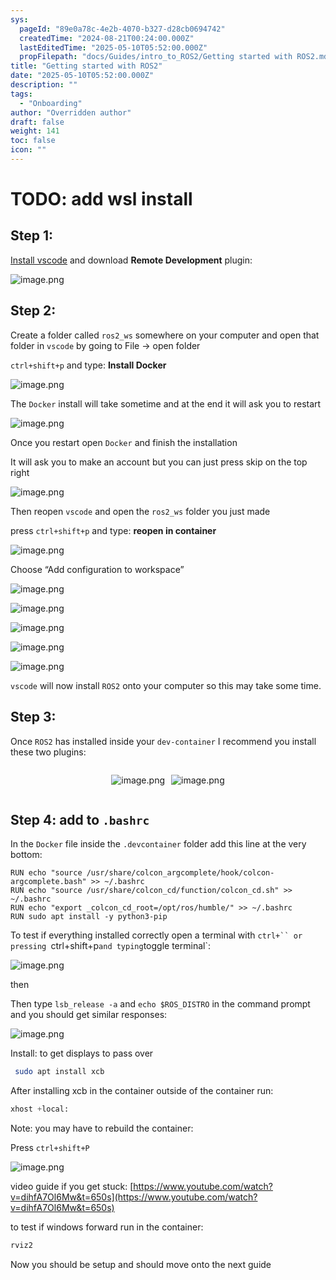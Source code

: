 ```yaml
---
sys:
  pageId: "89e0a78c-4e2b-4070-b327-d28cb0694742"
  createdTime: "2024-08-21T00:24:00.000Z"
  lastEditedTime: "2025-05-10T05:52:00.000Z"
  propFilepath: "docs/Guides/intro_to_ROS2/Getting started with ROS2.md"
title: "Getting started with ROS2"
date: "2025-05-10T05:52:00.000Z"
description: ""
tags:
  - "Onboarding"
author: "Overridden author"
draft: false
weight: 141
toc: false
icon: ""
---
```


# TODO: add wsl install

## Step 1:

[Install vscode](https://code.visualstudio.com/download) and download **Remote Development** plugin:

![image.png](https://prod-files-secure.s3.us-west-2.amazonaws.com/d518164a-d88e-44d1-a4ee-3adb3bd8bce0/efb52993-1881-4a40-b95e-6f020334f022/image.png?X-Amz-Algorithm=AWS4-HMAC-SHA256&X-Amz-Content-Sha256=UNSIGNED-PAYLOAD&X-Amz-Credential=ASIAZI2LB466QAUJDQAK%2F20250521%2Fus-west-2%2Fs3%2Faws4_request&X-Amz-Date=20250521T121549Z&X-Amz-Expires=3600&X-Amz-Security-Token=IQoJb3JpZ2luX2VjEAQaCXVzLXdlc3QtMiJHMEUCIQDNqnM%2BTLugUsZBZhad1oQdAxVAvaWGcvTFIel8HDrkaAIgaZv0qqNPfO3%2BjXgXoU%2FIzS%2BB0pCdZB9nMLbodQs%2F988qiAQIvf%2F%2F%2F%2F%2F%2F%2F%2F%2F%2FARAAGgw2Mzc0MjMxODM4MDUiDMAmcd%2FUc4ugkHLypCrcA3CZRll3I0pHLWePCkQ8qFPRgcnA%2BzYs96QqXAsAUspadSufA84qj3J3bTu4xUClim6dXRVMXuJZDflPTHpv5Z%2F%2FcV5MzPqfkbaljlLB0iRNZTdZIvy%2FrJ2griNy%2F%2FMRClzoCMcAmRhaxFp2IB8ZjAD%2FfYceqHW7xgGKvGN8c6ZOoCV1SS5GdJNFXhdssP6WnjvdwwKebGQK0Wh4NvyRUIdDdTeLBffjOU0leao%2FlR6McmzhazD%2FGI7%2FGkW8tN3TVIFG5VYiSD6kuA3dMFsyBiXs6eUlefqOECuxVlauHjA6KagjSZ3iMr1wfVkumcgsiqoFBkd8aNgWnMtREVsk334tQPlMaxN%2FypuK0Ax28cOv9RiD8CTWPiltuAoLBl2yk%2BPLXTvKLwSG4rhGGnbg65zEO73BSxIQJz9ZRqBtuguNftQxEmgUSUxdkWUoPnQlDRn82QyZptJ0B9Mqs6J7MJK3Wj5Sr3EC4%2BHW9MJY6rSW%2BICotLJr5JrsVxFHnSlS%2F64zuCDc%2BlIlcLv7uCsaqsYh6LFrB6glW7lzSonx64FGMsZxuta2CVH3YGBX3fDypAdZKAQ75QJBJjonukEQWyPl9tYsFiDw6Ldb8%2Feq4Psh%2BrrIaxfuw75%2BKWnxMKzvtsEGOqUB7pL5jIkZ%2FkmM%2B5ncIjFTvMwGZNGuXiFk2tQyzo0gsBH9YC4k95Br%2Bl0g4dwTsEVuzBF1MxPfvThThu0HqYFpGeYtvalRMSVkHQPmCakXUedlNjekmv0L%2F3w6DVjoNyvjx1wZdaI2vG4V4LGpC6nWhiSeRUz9PoAUujGexfc%2BLtYjZQy2Zl45j%2F4Orz5QQEMYqTtOg4KKSeL3Hv%2BqE7VMpTED2xrz&X-Amz-Signature=df7a1405fa1a1a2306032d47e26a60919327361f6c780f774ffebc31b5b707ec&X-Amz-SignedHeaders=host&x-id=GetObject)

## Step 2:

Create a folder called `ros2_ws` somewhere on your computer and open that folder in `vscode` by going to File → open folder 

`ctrl+shift+p` and type: **Install Docker**

![image.png](https://prod-files-secure.s3.us-west-2.amazonaws.com/d518164a-d88e-44d1-a4ee-3adb3bd8bce0/2269dc0e-1cd5-47ff-bceb-c04ad9b2eab0/image.png?X-Amz-Algorithm=AWS4-HMAC-SHA256&X-Amz-Content-Sha256=UNSIGNED-PAYLOAD&X-Amz-Credential=ASIAZI2LB466QAUJDQAK%2F20250521%2Fus-west-2%2Fs3%2Faws4_request&X-Amz-Date=20250521T121549Z&X-Amz-Expires=3600&X-Amz-Security-Token=IQoJb3JpZ2luX2VjEAQaCXVzLXdlc3QtMiJHMEUCIQDNqnM%2BTLugUsZBZhad1oQdAxVAvaWGcvTFIel8HDrkaAIgaZv0qqNPfO3%2BjXgXoU%2FIzS%2BB0pCdZB9nMLbodQs%2F988qiAQIvf%2F%2F%2F%2F%2F%2F%2F%2F%2F%2FARAAGgw2Mzc0MjMxODM4MDUiDMAmcd%2FUc4ugkHLypCrcA3CZRll3I0pHLWePCkQ8qFPRgcnA%2BzYs96QqXAsAUspadSufA84qj3J3bTu4xUClim6dXRVMXuJZDflPTHpv5Z%2F%2FcV5MzPqfkbaljlLB0iRNZTdZIvy%2FrJ2griNy%2F%2FMRClzoCMcAmRhaxFp2IB8ZjAD%2FfYceqHW7xgGKvGN8c6ZOoCV1SS5GdJNFXhdssP6WnjvdwwKebGQK0Wh4NvyRUIdDdTeLBffjOU0leao%2FlR6McmzhazD%2FGI7%2FGkW8tN3TVIFG5VYiSD6kuA3dMFsyBiXs6eUlefqOECuxVlauHjA6KagjSZ3iMr1wfVkumcgsiqoFBkd8aNgWnMtREVsk334tQPlMaxN%2FypuK0Ax28cOv9RiD8CTWPiltuAoLBl2yk%2BPLXTvKLwSG4rhGGnbg65zEO73BSxIQJz9ZRqBtuguNftQxEmgUSUxdkWUoPnQlDRn82QyZptJ0B9Mqs6J7MJK3Wj5Sr3EC4%2BHW9MJY6rSW%2BICotLJr5JrsVxFHnSlS%2F64zuCDc%2BlIlcLv7uCsaqsYh6LFrB6glW7lzSonx64FGMsZxuta2CVH3YGBX3fDypAdZKAQ75QJBJjonukEQWyPl9tYsFiDw6Ldb8%2Feq4Psh%2BrrIaxfuw75%2BKWnxMKzvtsEGOqUB7pL5jIkZ%2FkmM%2B5ncIjFTvMwGZNGuXiFk2tQyzo0gsBH9YC4k95Br%2Bl0g4dwTsEVuzBF1MxPfvThThu0HqYFpGeYtvalRMSVkHQPmCakXUedlNjekmv0L%2F3w6DVjoNyvjx1wZdaI2vG4V4LGpC6nWhiSeRUz9PoAUujGexfc%2BLtYjZQy2Zl45j%2F4Orz5QQEMYqTtOg4KKSeL3Hv%2BqE7VMpTED2xrz&X-Amz-Signature=d0284efdee6da754aeb12d2725f098c5f15d5353b2d65392b94b45d615f731e4&X-Amz-SignedHeaders=host&x-id=GetObject)

The `Docker` install will take sometime and at the end it will ask you to restart

![image.png](https://prod-files-secure.s3.us-west-2.amazonaws.com/d518164a-d88e-44d1-a4ee-3adb3bd8bce0/ed233f78-be33-4b1f-b89c-9c346c0e961e/image.png?X-Amz-Algorithm=AWS4-HMAC-SHA256&X-Amz-Content-Sha256=UNSIGNED-PAYLOAD&X-Amz-Credential=ASIAZI2LB466QAUJDQAK%2F20250521%2Fus-west-2%2Fs3%2Faws4_request&X-Amz-Date=20250521T121549Z&X-Amz-Expires=3600&X-Amz-Security-Token=IQoJb3JpZ2luX2VjEAQaCXVzLXdlc3QtMiJHMEUCIQDNqnM%2BTLugUsZBZhad1oQdAxVAvaWGcvTFIel8HDrkaAIgaZv0qqNPfO3%2BjXgXoU%2FIzS%2BB0pCdZB9nMLbodQs%2F988qiAQIvf%2F%2F%2F%2F%2F%2F%2F%2F%2F%2FARAAGgw2Mzc0MjMxODM4MDUiDMAmcd%2FUc4ugkHLypCrcA3CZRll3I0pHLWePCkQ8qFPRgcnA%2BzYs96QqXAsAUspadSufA84qj3J3bTu4xUClim6dXRVMXuJZDflPTHpv5Z%2F%2FcV5MzPqfkbaljlLB0iRNZTdZIvy%2FrJ2griNy%2F%2FMRClzoCMcAmRhaxFp2IB8ZjAD%2FfYceqHW7xgGKvGN8c6ZOoCV1SS5GdJNFXhdssP6WnjvdwwKebGQK0Wh4NvyRUIdDdTeLBffjOU0leao%2FlR6McmzhazD%2FGI7%2FGkW8tN3TVIFG5VYiSD6kuA3dMFsyBiXs6eUlefqOECuxVlauHjA6KagjSZ3iMr1wfVkumcgsiqoFBkd8aNgWnMtREVsk334tQPlMaxN%2FypuK0Ax28cOv9RiD8CTWPiltuAoLBl2yk%2BPLXTvKLwSG4rhGGnbg65zEO73BSxIQJz9ZRqBtuguNftQxEmgUSUxdkWUoPnQlDRn82QyZptJ0B9Mqs6J7MJK3Wj5Sr3EC4%2BHW9MJY6rSW%2BICotLJr5JrsVxFHnSlS%2F64zuCDc%2BlIlcLv7uCsaqsYh6LFrB6glW7lzSonx64FGMsZxuta2CVH3YGBX3fDypAdZKAQ75QJBJjonukEQWyPl9tYsFiDw6Ldb8%2Feq4Psh%2BrrIaxfuw75%2BKWnxMKzvtsEGOqUB7pL5jIkZ%2FkmM%2B5ncIjFTvMwGZNGuXiFk2tQyzo0gsBH9YC4k95Br%2Bl0g4dwTsEVuzBF1MxPfvThThu0HqYFpGeYtvalRMSVkHQPmCakXUedlNjekmv0L%2F3w6DVjoNyvjx1wZdaI2vG4V4LGpC6nWhiSeRUz9PoAUujGexfc%2BLtYjZQy2Zl45j%2F4Orz5QQEMYqTtOg4KKSeL3Hv%2BqE7VMpTED2xrz&X-Amz-Signature=f3c6f4c0857a3922f15c914feb20665be1f4712fd415856c6da71ab7dbba96a8&X-Amz-SignedHeaders=host&x-id=GetObject)

Once you restart open `Docker` and finish the installation

It will ask you to make an account but you can just press skip on the top right

![image.png](https://prod-files-secure.s3.us-west-2.amazonaws.com/d518164a-d88e-44d1-a4ee-3adb3bd8bce0/21010ad9-1659-4fd9-9f59-9932a09b2a3d/image.png?X-Amz-Algorithm=AWS4-HMAC-SHA256&X-Amz-Content-Sha256=UNSIGNED-PAYLOAD&X-Amz-Credential=ASIAZI2LB466QAUJDQAK%2F20250521%2Fus-west-2%2Fs3%2Faws4_request&X-Amz-Date=20250521T121549Z&X-Amz-Expires=3600&X-Amz-Security-Token=IQoJb3JpZ2luX2VjEAQaCXVzLXdlc3QtMiJHMEUCIQDNqnM%2BTLugUsZBZhad1oQdAxVAvaWGcvTFIel8HDrkaAIgaZv0qqNPfO3%2BjXgXoU%2FIzS%2BB0pCdZB9nMLbodQs%2F988qiAQIvf%2F%2F%2F%2F%2F%2F%2F%2F%2F%2FARAAGgw2Mzc0MjMxODM4MDUiDMAmcd%2FUc4ugkHLypCrcA3CZRll3I0pHLWePCkQ8qFPRgcnA%2BzYs96QqXAsAUspadSufA84qj3J3bTu4xUClim6dXRVMXuJZDflPTHpv5Z%2F%2FcV5MzPqfkbaljlLB0iRNZTdZIvy%2FrJ2griNy%2F%2FMRClzoCMcAmRhaxFp2IB8ZjAD%2FfYceqHW7xgGKvGN8c6ZOoCV1SS5GdJNFXhdssP6WnjvdwwKebGQK0Wh4NvyRUIdDdTeLBffjOU0leao%2FlR6McmzhazD%2FGI7%2FGkW8tN3TVIFG5VYiSD6kuA3dMFsyBiXs6eUlefqOECuxVlauHjA6KagjSZ3iMr1wfVkumcgsiqoFBkd8aNgWnMtREVsk334tQPlMaxN%2FypuK0Ax28cOv9RiD8CTWPiltuAoLBl2yk%2BPLXTvKLwSG4rhGGnbg65zEO73BSxIQJz9ZRqBtuguNftQxEmgUSUxdkWUoPnQlDRn82QyZptJ0B9Mqs6J7MJK3Wj5Sr3EC4%2BHW9MJY6rSW%2BICotLJr5JrsVxFHnSlS%2F64zuCDc%2BlIlcLv7uCsaqsYh6LFrB6glW7lzSonx64FGMsZxuta2CVH3YGBX3fDypAdZKAQ75QJBJjonukEQWyPl9tYsFiDw6Ldb8%2Feq4Psh%2BrrIaxfuw75%2BKWnxMKzvtsEGOqUB7pL5jIkZ%2FkmM%2B5ncIjFTvMwGZNGuXiFk2tQyzo0gsBH9YC4k95Br%2Bl0g4dwTsEVuzBF1MxPfvThThu0HqYFpGeYtvalRMSVkHQPmCakXUedlNjekmv0L%2F3w6DVjoNyvjx1wZdaI2vG4V4LGpC6nWhiSeRUz9PoAUujGexfc%2BLtYjZQy2Zl45j%2F4Orz5QQEMYqTtOg4KKSeL3Hv%2BqE7VMpTED2xrz&X-Amz-Signature=df2a59b8b0e46b4d071746b134d9bfe86d5a50666df44839e698cdeaa97c7dba&X-Amz-SignedHeaders=host&x-id=GetObject)

Then reopen `vscode` and open the `ros2_ws` folder you just made

press `ctrl+shift+p` and type: **reopen in container**

![image.png](https://prod-files-secure.s3.us-west-2.amazonaws.com/d518164a-d88e-44d1-a4ee-3adb3bd8bce0/4e93b8c2-41ad-488c-8095-c74205196118/image.png?X-Amz-Algorithm=AWS4-HMAC-SHA256&X-Amz-Content-Sha256=UNSIGNED-PAYLOAD&X-Amz-Credential=ASIAZI2LB466QAUJDQAK%2F20250521%2Fus-west-2%2Fs3%2Faws4_request&X-Amz-Date=20250521T121549Z&X-Amz-Expires=3600&X-Amz-Security-Token=IQoJb3JpZ2luX2VjEAQaCXVzLXdlc3QtMiJHMEUCIQDNqnM%2BTLugUsZBZhad1oQdAxVAvaWGcvTFIel8HDrkaAIgaZv0qqNPfO3%2BjXgXoU%2FIzS%2BB0pCdZB9nMLbodQs%2F988qiAQIvf%2F%2F%2F%2F%2F%2F%2F%2F%2F%2FARAAGgw2Mzc0MjMxODM4MDUiDMAmcd%2FUc4ugkHLypCrcA3CZRll3I0pHLWePCkQ8qFPRgcnA%2BzYs96QqXAsAUspadSufA84qj3J3bTu4xUClim6dXRVMXuJZDflPTHpv5Z%2F%2FcV5MzPqfkbaljlLB0iRNZTdZIvy%2FrJ2griNy%2F%2FMRClzoCMcAmRhaxFp2IB8ZjAD%2FfYceqHW7xgGKvGN8c6ZOoCV1SS5GdJNFXhdssP6WnjvdwwKebGQK0Wh4NvyRUIdDdTeLBffjOU0leao%2FlR6McmzhazD%2FGI7%2FGkW8tN3TVIFG5VYiSD6kuA3dMFsyBiXs6eUlefqOECuxVlauHjA6KagjSZ3iMr1wfVkumcgsiqoFBkd8aNgWnMtREVsk334tQPlMaxN%2FypuK0Ax28cOv9RiD8CTWPiltuAoLBl2yk%2BPLXTvKLwSG4rhGGnbg65zEO73BSxIQJz9ZRqBtuguNftQxEmgUSUxdkWUoPnQlDRn82QyZptJ0B9Mqs6J7MJK3Wj5Sr3EC4%2BHW9MJY6rSW%2BICotLJr5JrsVxFHnSlS%2F64zuCDc%2BlIlcLv7uCsaqsYh6LFrB6glW7lzSonx64FGMsZxuta2CVH3YGBX3fDypAdZKAQ75QJBJjonukEQWyPl9tYsFiDw6Ldb8%2Feq4Psh%2BrrIaxfuw75%2BKWnxMKzvtsEGOqUB7pL5jIkZ%2FkmM%2B5ncIjFTvMwGZNGuXiFk2tQyzo0gsBH9YC4k95Br%2Bl0g4dwTsEVuzBF1MxPfvThThu0HqYFpGeYtvalRMSVkHQPmCakXUedlNjekmv0L%2F3w6DVjoNyvjx1wZdaI2vG4V4LGpC6nWhiSeRUz9PoAUujGexfc%2BLtYjZQy2Zl45j%2F4Orz5QQEMYqTtOg4KKSeL3Hv%2BqE7VMpTED2xrz&X-Amz-Signature=6dbfb357fd9cfaf5d4daac2a6473311df868842bd10f62eb4e99d240a91520ee&X-Amz-SignedHeaders=host&x-id=GetObject)

Choose “Add configuration to workspace”

![image.png](https://prod-files-secure.s3.us-west-2.amazonaws.com/d518164a-d88e-44d1-a4ee-3adb3bd8bce0/9560b282-5060-4989-ba37-97e7b2c22476/image.png?X-Amz-Algorithm=AWS4-HMAC-SHA256&X-Amz-Content-Sha256=UNSIGNED-PAYLOAD&X-Amz-Credential=ASIAZI2LB466QAUJDQAK%2F20250521%2Fus-west-2%2Fs3%2Faws4_request&X-Amz-Date=20250521T121549Z&X-Amz-Expires=3600&X-Amz-Security-Token=IQoJb3JpZ2luX2VjEAQaCXVzLXdlc3QtMiJHMEUCIQDNqnM%2BTLugUsZBZhad1oQdAxVAvaWGcvTFIel8HDrkaAIgaZv0qqNPfO3%2BjXgXoU%2FIzS%2BB0pCdZB9nMLbodQs%2F988qiAQIvf%2F%2F%2F%2F%2F%2F%2F%2F%2F%2FARAAGgw2Mzc0MjMxODM4MDUiDMAmcd%2FUc4ugkHLypCrcA3CZRll3I0pHLWePCkQ8qFPRgcnA%2BzYs96QqXAsAUspadSufA84qj3J3bTu4xUClim6dXRVMXuJZDflPTHpv5Z%2F%2FcV5MzPqfkbaljlLB0iRNZTdZIvy%2FrJ2griNy%2F%2FMRClzoCMcAmRhaxFp2IB8ZjAD%2FfYceqHW7xgGKvGN8c6ZOoCV1SS5GdJNFXhdssP6WnjvdwwKebGQK0Wh4NvyRUIdDdTeLBffjOU0leao%2FlR6McmzhazD%2FGI7%2FGkW8tN3TVIFG5VYiSD6kuA3dMFsyBiXs6eUlefqOECuxVlauHjA6KagjSZ3iMr1wfVkumcgsiqoFBkd8aNgWnMtREVsk334tQPlMaxN%2FypuK0Ax28cOv9RiD8CTWPiltuAoLBl2yk%2BPLXTvKLwSG4rhGGnbg65zEO73BSxIQJz9ZRqBtuguNftQxEmgUSUxdkWUoPnQlDRn82QyZptJ0B9Mqs6J7MJK3Wj5Sr3EC4%2BHW9MJY6rSW%2BICotLJr5JrsVxFHnSlS%2F64zuCDc%2BlIlcLv7uCsaqsYh6LFrB6glW7lzSonx64FGMsZxuta2CVH3YGBX3fDypAdZKAQ75QJBJjonukEQWyPl9tYsFiDw6Ldb8%2Feq4Psh%2BrrIaxfuw75%2BKWnxMKzvtsEGOqUB7pL5jIkZ%2FkmM%2B5ncIjFTvMwGZNGuXiFk2tQyzo0gsBH9YC4k95Br%2Bl0g4dwTsEVuzBF1MxPfvThThu0HqYFpGeYtvalRMSVkHQPmCakXUedlNjekmv0L%2F3w6DVjoNyvjx1wZdaI2vG4V4LGpC6nWhiSeRUz9PoAUujGexfc%2BLtYjZQy2Zl45j%2F4Orz5QQEMYqTtOg4KKSeL3Hv%2BqE7VMpTED2xrz&X-Amz-Signature=1b2dc995881ec528206193e8718f25e1d759d5b24e2d86e19f7228b3c62a3674&X-Amz-SignedHeaders=host&x-id=GetObject)

![image.png](https://prod-files-secure.s3.us-west-2.amazonaws.com/d518164a-d88e-44d1-a4ee-3adb3bd8bce0/2ee63f81-886b-48e8-a553-dc6e5eac99e4/image.png?X-Amz-Algorithm=AWS4-HMAC-SHA256&X-Amz-Content-Sha256=UNSIGNED-PAYLOAD&X-Amz-Credential=ASIAZI2LB466QAUJDQAK%2F20250521%2Fus-west-2%2Fs3%2Faws4_request&X-Amz-Date=20250521T121549Z&X-Amz-Expires=3600&X-Amz-Security-Token=IQoJb3JpZ2luX2VjEAQaCXVzLXdlc3QtMiJHMEUCIQDNqnM%2BTLugUsZBZhad1oQdAxVAvaWGcvTFIel8HDrkaAIgaZv0qqNPfO3%2BjXgXoU%2FIzS%2BB0pCdZB9nMLbodQs%2F988qiAQIvf%2F%2F%2F%2F%2F%2F%2F%2F%2F%2FARAAGgw2Mzc0MjMxODM4MDUiDMAmcd%2FUc4ugkHLypCrcA3CZRll3I0pHLWePCkQ8qFPRgcnA%2BzYs96QqXAsAUspadSufA84qj3J3bTu4xUClim6dXRVMXuJZDflPTHpv5Z%2F%2FcV5MzPqfkbaljlLB0iRNZTdZIvy%2FrJ2griNy%2F%2FMRClzoCMcAmRhaxFp2IB8ZjAD%2FfYceqHW7xgGKvGN8c6ZOoCV1SS5GdJNFXhdssP6WnjvdwwKebGQK0Wh4NvyRUIdDdTeLBffjOU0leao%2FlR6McmzhazD%2FGI7%2FGkW8tN3TVIFG5VYiSD6kuA3dMFsyBiXs6eUlefqOECuxVlauHjA6KagjSZ3iMr1wfVkumcgsiqoFBkd8aNgWnMtREVsk334tQPlMaxN%2FypuK0Ax28cOv9RiD8CTWPiltuAoLBl2yk%2BPLXTvKLwSG4rhGGnbg65zEO73BSxIQJz9ZRqBtuguNftQxEmgUSUxdkWUoPnQlDRn82QyZptJ0B9Mqs6J7MJK3Wj5Sr3EC4%2BHW9MJY6rSW%2BICotLJr5JrsVxFHnSlS%2F64zuCDc%2BlIlcLv7uCsaqsYh6LFrB6glW7lzSonx64FGMsZxuta2CVH3YGBX3fDypAdZKAQ75QJBJjonukEQWyPl9tYsFiDw6Ldb8%2Feq4Psh%2BrrIaxfuw75%2BKWnxMKzvtsEGOqUB7pL5jIkZ%2FkmM%2B5ncIjFTvMwGZNGuXiFk2tQyzo0gsBH9YC4k95Br%2Bl0g4dwTsEVuzBF1MxPfvThThu0HqYFpGeYtvalRMSVkHQPmCakXUedlNjekmv0L%2F3w6DVjoNyvjx1wZdaI2vG4V4LGpC6nWhiSeRUz9PoAUujGexfc%2BLtYjZQy2Zl45j%2F4Orz5QQEMYqTtOg4KKSeL3Hv%2BqE7VMpTED2xrz&X-Amz-Signature=029d085965a0dc285420748b270c158b86b62974bf515800dfcc3578a5a6940f&X-Amz-SignedHeaders=host&x-id=GetObject)

![image.png](https://prod-files-secure.s3.us-west-2.amazonaws.com/d518164a-d88e-44d1-a4ee-3adb3bd8bce0/ae1580b2-b048-407e-aed9-b584224a7a04/image.png?X-Amz-Algorithm=AWS4-HMAC-SHA256&X-Amz-Content-Sha256=UNSIGNED-PAYLOAD&X-Amz-Credential=ASIAZI2LB466QAUJDQAK%2F20250521%2Fus-west-2%2Fs3%2Faws4_request&X-Amz-Date=20250521T121549Z&X-Amz-Expires=3600&X-Amz-Security-Token=IQoJb3JpZ2luX2VjEAQaCXVzLXdlc3QtMiJHMEUCIQDNqnM%2BTLugUsZBZhad1oQdAxVAvaWGcvTFIel8HDrkaAIgaZv0qqNPfO3%2BjXgXoU%2FIzS%2BB0pCdZB9nMLbodQs%2F988qiAQIvf%2F%2F%2F%2F%2F%2F%2F%2F%2F%2FARAAGgw2Mzc0MjMxODM4MDUiDMAmcd%2FUc4ugkHLypCrcA3CZRll3I0pHLWePCkQ8qFPRgcnA%2BzYs96QqXAsAUspadSufA84qj3J3bTu4xUClim6dXRVMXuJZDflPTHpv5Z%2F%2FcV5MzPqfkbaljlLB0iRNZTdZIvy%2FrJ2griNy%2F%2FMRClzoCMcAmRhaxFp2IB8ZjAD%2FfYceqHW7xgGKvGN8c6ZOoCV1SS5GdJNFXhdssP6WnjvdwwKebGQK0Wh4NvyRUIdDdTeLBffjOU0leao%2FlR6McmzhazD%2FGI7%2FGkW8tN3TVIFG5VYiSD6kuA3dMFsyBiXs6eUlefqOECuxVlauHjA6KagjSZ3iMr1wfVkumcgsiqoFBkd8aNgWnMtREVsk334tQPlMaxN%2FypuK0Ax28cOv9RiD8CTWPiltuAoLBl2yk%2BPLXTvKLwSG4rhGGnbg65zEO73BSxIQJz9ZRqBtuguNftQxEmgUSUxdkWUoPnQlDRn82QyZptJ0B9Mqs6J7MJK3Wj5Sr3EC4%2BHW9MJY6rSW%2BICotLJr5JrsVxFHnSlS%2F64zuCDc%2BlIlcLv7uCsaqsYh6LFrB6glW7lzSonx64FGMsZxuta2CVH3YGBX3fDypAdZKAQ75QJBJjonukEQWyPl9tYsFiDw6Ldb8%2Feq4Psh%2BrrIaxfuw75%2BKWnxMKzvtsEGOqUB7pL5jIkZ%2FkmM%2B5ncIjFTvMwGZNGuXiFk2tQyzo0gsBH9YC4k95Br%2Bl0g4dwTsEVuzBF1MxPfvThThu0HqYFpGeYtvalRMSVkHQPmCakXUedlNjekmv0L%2F3w6DVjoNyvjx1wZdaI2vG4V4LGpC6nWhiSeRUz9PoAUujGexfc%2BLtYjZQy2Zl45j%2F4Orz5QQEMYqTtOg4KKSeL3Hv%2BqE7VMpTED2xrz&X-Amz-Signature=3dd1972d338434804013c126db59c167fae072e39f2481b2cd12b1cf0419b24c&X-Amz-SignedHeaders=host&x-id=GetObject)

![image.png](https://prod-files-secure.s3.us-west-2.amazonaws.com/d518164a-d88e-44d1-a4ee-3adb3bd8bce0/53255b28-f75e-430f-b9e3-c0ac8577e42b/image.png?X-Amz-Algorithm=AWS4-HMAC-SHA256&X-Amz-Content-Sha256=UNSIGNED-PAYLOAD&X-Amz-Credential=ASIAZI2LB466QAUJDQAK%2F20250521%2Fus-west-2%2Fs3%2Faws4_request&X-Amz-Date=20250521T121549Z&X-Amz-Expires=3600&X-Amz-Security-Token=IQoJb3JpZ2luX2VjEAQaCXVzLXdlc3QtMiJHMEUCIQDNqnM%2BTLugUsZBZhad1oQdAxVAvaWGcvTFIel8HDrkaAIgaZv0qqNPfO3%2BjXgXoU%2FIzS%2BB0pCdZB9nMLbodQs%2F988qiAQIvf%2F%2F%2F%2F%2F%2F%2F%2F%2F%2FARAAGgw2Mzc0MjMxODM4MDUiDMAmcd%2FUc4ugkHLypCrcA3CZRll3I0pHLWePCkQ8qFPRgcnA%2BzYs96QqXAsAUspadSufA84qj3J3bTu4xUClim6dXRVMXuJZDflPTHpv5Z%2F%2FcV5MzPqfkbaljlLB0iRNZTdZIvy%2FrJ2griNy%2F%2FMRClzoCMcAmRhaxFp2IB8ZjAD%2FfYceqHW7xgGKvGN8c6ZOoCV1SS5GdJNFXhdssP6WnjvdwwKebGQK0Wh4NvyRUIdDdTeLBffjOU0leao%2FlR6McmzhazD%2FGI7%2FGkW8tN3TVIFG5VYiSD6kuA3dMFsyBiXs6eUlefqOECuxVlauHjA6KagjSZ3iMr1wfVkumcgsiqoFBkd8aNgWnMtREVsk334tQPlMaxN%2FypuK0Ax28cOv9RiD8CTWPiltuAoLBl2yk%2BPLXTvKLwSG4rhGGnbg65zEO73BSxIQJz9ZRqBtuguNftQxEmgUSUxdkWUoPnQlDRn82QyZptJ0B9Mqs6J7MJK3Wj5Sr3EC4%2BHW9MJY6rSW%2BICotLJr5JrsVxFHnSlS%2F64zuCDc%2BlIlcLv7uCsaqsYh6LFrB6glW7lzSonx64FGMsZxuta2CVH3YGBX3fDypAdZKAQ75QJBJjonukEQWyPl9tYsFiDw6Ldb8%2Feq4Psh%2BrrIaxfuw75%2BKWnxMKzvtsEGOqUB7pL5jIkZ%2FkmM%2B5ncIjFTvMwGZNGuXiFk2tQyzo0gsBH9YC4k95Br%2Bl0g4dwTsEVuzBF1MxPfvThThu0HqYFpGeYtvalRMSVkHQPmCakXUedlNjekmv0L%2F3w6DVjoNyvjx1wZdaI2vG4V4LGpC6nWhiSeRUz9PoAUujGexfc%2BLtYjZQy2Zl45j%2F4Orz5QQEMYqTtOg4KKSeL3Hv%2BqE7VMpTED2xrz&X-Amz-Signature=08ef38e4495d8cbe5f59b7f31477a51d408753140b8f41d340233255e43dcf5d&X-Amz-SignedHeaders=host&x-id=GetObject)

![image.png](https://prod-files-secure.s3.us-west-2.amazonaws.com/d518164a-d88e-44d1-a4ee-3adb3bd8bce0/7c562767-5af9-4ffb-97d1-327bcdf4ee00/image.png?X-Amz-Algorithm=AWS4-HMAC-SHA256&X-Amz-Content-Sha256=UNSIGNED-PAYLOAD&X-Amz-Credential=ASIAZI2LB466QAUJDQAK%2F20250521%2Fus-west-2%2Fs3%2Faws4_request&X-Amz-Date=20250521T121549Z&X-Amz-Expires=3600&X-Amz-Security-Token=IQoJb3JpZ2luX2VjEAQaCXVzLXdlc3QtMiJHMEUCIQDNqnM%2BTLugUsZBZhad1oQdAxVAvaWGcvTFIel8HDrkaAIgaZv0qqNPfO3%2BjXgXoU%2FIzS%2BB0pCdZB9nMLbodQs%2F988qiAQIvf%2F%2F%2F%2F%2F%2F%2F%2F%2F%2FARAAGgw2Mzc0MjMxODM4MDUiDMAmcd%2FUc4ugkHLypCrcA3CZRll3I0pHLWePCkQ8qFPRgcnA%2BzYs96QqXAsAUspadSufA84qj3J3bTu4xUClim6dXRVMXuJZDflPTHpv5Z%2F%2FcV5MzPqfkbaljlLB0iRNZTdZIvy%2FrJ2griNy%2F%2FMRClzoCMcAmRhaxFp2IB8ZjAD%2FfYceqHW7xgGKvGN8c6ZOoCV1SS5GdJNFXhdssP6WnjvdwwKebGQK0Wh4NvyRUIdDdTeLBffjOU0leao%2FlR6McmzhazD%2FGI7%2FGkW8tN3TVIFG5VYiSD6kuA3dMFsyBiXs6eUlefqOECuxVlauHjA6KagjSZ3iMr1wfVkumcgsiqoFBkd8aNgWnMtREVsk334tQPlMaxN%2FypuK0Ax28cOv9RiD8CTWPiltuAoLBl2yk%2BPLXTvKLwSG4rhGGnbg65zEO73BSxIQJz9ZRqBtuguNftQxEmgUSUxdkWUoPnQlDRn82QyZptJ0B9Mqs6J7MJK3Wj5Sr3EC4%2BHW9MJY6rSW%2BICotLJr5JrsVxFHnSlS%2F64zuCDc%2BlIlcLv7uCsaqsYh6LFrB6glW7lzSonx64FGMsZxuta2CVH3YGBX3fDypAdZKAQ75QJBJjonukEQWyPl9tYsFiDw6Ldb8%2Feq4Psh%2BrrIaxfuw75%2BKWnxMKzvtsEGOqUB7pL5jIkZ%2FkmM%2B5ncIjFTvMwGZNGuXiFk2tQyzo0gsBH9YC4k95Br%2Bl0g4dwTsEVuzBF1MxPfvThThu0HqYFpGeYtvalRMSVkHQPmCakXUedlNjekmv0L%2F3w6DVjoNyvjx1wZdaI2vG4V4LGpC6nWhiSeRUz9PoAUujGexfc%2BLtYjZQy2Zl45j%2F4Orz5QQEMYqTtOg4KKSeL3Hv%2BqE7VMpTED2xrz&X-Amz-Signature=ad418e33e0ee8f43d2d5e7fc190f6dc0a60d9c02ccd4fd6e7a07b12128c167b0&X-Amz-SignedHeaders=host&x-id=GetObject)

`vscode` will now install `ROS2` onto your computer so this may take some time.

## Step 3:

Once `ROS2` has installed inside your `dev-container` I recommend you install these two plugins:

<div style="display: flex;flex-direction: row; column-gap:10px; max-width: 630px;justify-content: center;">
<div>

![image.png](https://prod-files-secure.s3.us-west-2.amazonaws.com/d518164a-d88e-44d1-a4ee-3adb3bd8bce0/3fc3d550-5a54-4ba1-ba6b-faa01cdb7369/image.png?X-Amz-Algorithm=AWS4-HMAC-SHA256&X-Amz-Content-Sha256=UNSIGNED-PAYLOAD&X-Amz-Credential=ASIAZI2LB4664JTAQO4M%2F20250521%2Fus-west-2%2Fs3%2Faws4_request&X-Amz-Date=20250521T121556Z&X-Amz-Expires=3600&X-Amz-Security-Token=IQoJb3JpZ2luX2VjEAQaCXVzLXdlc3QtMiJHMEUCIFBkGbU5BVolf4%2BG%2B4qOf5vJSqtOCX6vcO73TusGkIUIAiEArkln9NNo8%2BExmcCZAVgKEZ9rXU%2F1w9xbzLueliqS3XQqiAQIvP%2F%2F%2F%2F%2F%2F%2F%2F%2F%2FARAAGgw2Mzc0MjMxODM4MDUiDO3ZbQ27wniSLV9pKSrcA0kGY0T2w%2F1gXf1x7bxxg98xvbuPYxc8YendLKAso1VuGVAIrLHADRxaCGMNdcQoLI%2Bo2Mk5p%2Fsx7w5LlunL5EihOzk4IRs2mR%2FQ1nRmC8V0wy7St2Zqu5x7jaGEMy%2BEfDiIl%2F%2B4lKpaoo4hM7xE68x2U91ex6h%2B3KGjcOaixVaSdO0YdrJ6mcVYA0UAam6A0eyLhMmM8CDI2W4MobEGD2mS%2FvonsEttCsSOKMvajEi0uSkqk7YzGWnIzmtGDGoBCFjlgLqkpZjg%2FPyaWLcNBv3xqhEiZoRlaZYhn%2FP8peSAaZv6CfNJch%2Fy5w3%2FzwWDr635fNSS8GZl%2BfiQ0UoB9vtM40sz6CjxLJDDggpYkaQigoI%2BsdjODmViyHd%2FXGVwqslVdklXwrxoqrfQxDWkeLx7TaJiCFv9aTDE1rmjzhWkZ64aSggcJoso3Oh0kaN5BdohohErw48uLOzrMk9F7pta%2BwT3lgtUg6DSjqydTLZqlhEHtBWiuymPgnlKyLdXGkshCnw0kv4sWUcDUdu08XZAmbyc%2BoOAwwySeEs8Gr2NMnZIrQ4FRDYBkPZdHoHowprq%2BNnXK1dqDyZTZpPadE8VRXavnWl4hz6%2Byf9UgOpJKtEHeHeV7AT63u8XMLfutsEGOqUBytRznLxqloXym9UjyEM6Qaj2FYN0daG4EK0kBdcr9wsL6wa1DTCRp7i7H%2FQG0PF5qYx8I4%2FuRkcj3vk8j9zG9Luh0hD0rbv4b4Lp%2BUOjGNk71UvE%2FxJSg7E2zlicfjByqgmJ1GpgntjBjhJiWynGD0DeWHXo5h5l4rlMQRvd5QWfZk3s%2BGSuMnOrjMRNP2NfLuc8Nem%2FZ6HODBGN6g%2B%2BMuV3P933&X-Amz-Signature=ebbaa6fd548e4121dfac214c657daadab72659ae1e8977fb90d6a6cf35fceebe&X-Amz-SignedHeaders=host&x-id=GetObject)

</div>
<div>

![image.png](https://prod-files-secure.s3.us-west-2.amazonaws.com/d518164a-d88e-44d1-a4ee-3adb3bd8bce0/d994cc66-13c2-4093-a5a3-f84cf4601a82/image.png?X-Amz-Algorithm=AWS4-HMAC-SHA256&X-Amz-Content-Sha256=UNSIGNED-PAYLOAD&X-Amz-Credential=ASIAZI2LB466Y72P5LQ2%2F20250521%2Fus-west-2%2Fs3%2Faws4_request&X-Amz-Date=20250521T121556Z&X-Amz-Expires=3600&X-Amz-Security-Token=IQoJb3JpZ2luX2VjEAQaCXVzLXdlc3QtMiJHMEUCIGXapWEmSaH68JNf84%2FcgbZPnZaoFk%2FxDHu34365HOi0AiEAn9kHrgFWBzhEpKjA3UDyrrEm69pkWI8i5ddupML%2BfSAqiAQIvP%2F%2F%2F%2F%2F%2F%2F%2F%2F%2FARAAGgw2Mzc0MjMxODM4MDUiDOu8gdQwWDR7j0YGkSrcA8L41eTskwlIF%2Bq7qamcqlH6ylGclb6WeAU3feB5hXV1WeEvBg6J77iOn5EuTp9KlleIWCPm9%2BmqkHY%2B3ZAvGL%2F%2FRmofgCRHJzcVqPqbxzdbdkRhTjkG1f7w6M4bv5PB5I%2BzMw6Mqapmt8XO%2BeZsWEGATGRdPctwFO%2FoedO4vri4%2F23wpCsMH1Ppban0vTO%2B%2FMZYzcxpmceYtBCNFAFARm7YiJ9Pzk7C5DF0vkwaFhbUZ7gRJqkIJnYBxzB%2ByyOKEHk1GeCa7RFoNI2WU0mQcetA%2BZURVk%2FQr4L8NE7YCi3cvJhL%2B1%2Fshs1YTh6I8YEc6sxgY5rR6Rga%2BftuFITVjGLoFhDVhkL%2FwSQlse7jMbJm84Fp3uXY2640srrtmgK6M6UOcTgVhYMd%2B6f%2BfHqxAw1Y6EaVSccQ8k5Mc%2FxyKgJ1zj8a2p5zysGTpaM4Tn9QVr3NYHze6%2FRxtvlqB1GCpSgLLFogofB7m5CVTiR5rRbsPn9Dbfy3jNid3kNA9xHgXCFPq8chAFaPc%2BFO4fOPvTcInOQRzV51yq54TAiX%2FdaL8zhFZmp%2BzIwScUvkkv0LrIHXLFZcStEyWXjE%2BVNjvyNXMJ%2BcbPoYEXTYNsvjEH8v7y1mmF%2BKPDf2Cfn0MKHutsEGOqUBkdIGr9kLA5wvOj%2FkgGq0288stIzgFQ1n0kh8pok7RXMf%2F8SkmP26Oekv3Y6ZpyLfVyUE5GWlNYggRLkHknxoQ6o7yRDuojJ%2F4%2BO9o72chDvZGXvh9w6QFOyPsxwWhDgRfNDlTHvUn%2FC0LTiiw1b82jTzK2MWkP%2BUldg%2F9%2BWn6OZ5CdPS4c1elTfujsm8lbN9xxmHEW0TlfOgiZQKggWlNcjE9t%2F2&X-Amz-Signature=f894c56e5fb19c7898087430652f20b7303b22007b66a127b9ddacde11131d0a&X-Amz-SignedHeaders=host&x-id=GetObject)

</div>
</div>

## Step 4: add to `.bashrc`

In the `Docker` file inside the `.devcontainer` folder add this line at the very bottom: 

```docker
RUN echo "source /usr/share/colcon_argcomplete/hook/colcon-argcomplete.bash" >> ~/.bashrc
RUN echo "source /usr/share/colcon_cd/function/colcon_cd.sh" >> ~/.bashrc
RUN echo "export _colcon_cd_root=/opt/ros/humble/" >> ~/.bashrc
RUN sudo apt install -y python3-pip 
```

To test if everything installed correctly open a terminal with `ctrl+`` or pressing `ctrl+shift+p` and typing `toggle terminal`:

![image.png](https://prod-files-secure.s3.us-west-2.amazonaws.com/d518164a-d88e-44d1-a4ee-3adb3bd8bce0/6a4943d8-b04e-4c02-9a58-775f3384d1a5/image.png?X-Amz-Algorithm=AWS4-HMAC-SHA256&X-Amz-Content-Sha256=UNSIGNED-PAYLOAD&X-Amz-Credential=ASIAZI2LB466QAUJDQAK%2F20250521%2Fus-west-2%2Fs3%2Faws4_request&X-Amz-Date=20250521T121549Z&X-Amz-Expires=3600&X-Amz-Security-Token=IQoJb3JpZ2luX2VjEAQaCXVzLXdlc3QtMiJHMEUCIQDNqnM%2BTLugUsZBZhad1oQdAxVAvaWGcvTFIel8HDrkaAIgaZv0qqNPfO3%2BjXgXoU%2FIzS%2BB0pCdZB9nMLbodQs%2F988qiAQIvf%2F%2F%2F%2F%2F%2F%2F%2F%2F%2FARAAGgw2Mzc0MjMxODM4MDUiDMAmcd%2FUc4ugkHLypCrcA3CZRll3I0pHLWePCkQ8qFPRgcnA%2BzYs96QqXAsAUspadSufA84qj3J3bTu4xUClim6dXRVMXuJZDflPTHpv5Z%2F%2FcV5MzPqfkbaljlLB0iRNZTdZIvy%2FrJ2griNy%2F%2FMRClzoCMcAmRhaxFp2IB8ZjAD%2FfYceqHW7xgGKvGN8c6ZOoCV1SS5GdJNFXhdssP6WnjvdwwKebGQK0Wh4NvyRUIdDdTeLBffjOU0leao%2FlR6McmzhazD%2FGI7%2FGkW8tN3TVIFG5VYiSD6kuA3dMFsyBiXs6eUlefqOECuxVlauHjA6KagjSZ3iMr1wfVkumcgsiqoFBkd8aNgWnMtREVsk334tQPlMaxN%2FypuK0Ax28cOv9RiD8CTWPiltuAoLBl2yk%2BPLXTvKLwSG4rhGGnbg65zEO73BSxIQJz9ZRqBtuguNftQxEmgUSUxdkWUoPnQlDRn82QyZptJ0B9Mqs6J7MJK3Wj5Sr3EC4%2BHW9MJY6rSW%2BICotLJr5JrsVxFHnSlS%2F64zuCDc%2BlIlcLv7uCsaqsYh6LFrB6glW7lzSonx64FGMsZxuta2CVH3YGBX3fDypAdZKAQ75QJBJjonukEQWyPl9tYsFiDw6Ldb8%2Feq4Psh%2BrrIaxfuw75%2BKWnxMKzvtsEGOqUB7pL5jIkZ%2FkmM%2B5ncIjFTvMwGZNGuXiFk2tQyzo0gsBH9YC4k95Br%2Bl0g4dwTsEVuzBF1MxPfvThThu0HqYFpGeYtvalRMSVkHQPmCakXUedlNjekmv0L%2F3w6DVjoNyvjx1wZdaI2vG4V4LGpC6nWhiSeRUz9PoAUujGexfc%2BLtYjZQy2Zl45j%2F4Orz5QQEMYqTtOg4KKSeL3Hv%2BqE7VMpTED2xrz&X-Amz-Signature=ece875fd560a50a9e70d1d83be7b1816675f4c80b9d92e9d43f59888a75ee665&X-Amz-SignedHeaders=host&x-id=GetObject)

then 

Then type `lsb_release -a` and `echo $ROS_DISTRO` in the command prompt and you should get similar responses:

![image.png](https://prod-files-secure.s3.us-west-2.amazonaws.com/d518164a-d88e-44d1-a4ee-3adb3bd8bce0/3e635dec-a805-4e85-8b9e-d000e5b71a4e/image.png?X-Amz-Algorithm=AWS4-HMAC-SHA256&X-Amz-Content-Sha256=UNSIGNED-PAYLOAD&X-Amz-Credential=ASIAZI2LB466QAUJDQAK%2F20250521%2Fus-west-2%2Fs3%2Faws4_request&X-Amz-Date=20250521T121549Z&X-Amz-Expires=3600&X-Amz-Security-Token=IQoJb3JpZ2luX2VjEAQaCXVzLXdlc3QtMiJHMEUCIQDNqnM%2BTLugUsZBZhad1oQdAxVAvaWGcvTFIel8HDrkaAIgaZv0qqNPfO3%2BjXgXoU%2FIzS%2BB0pCdZB9nMLbodQs%2F988qiAQIvf%2F%2F%2F%2F%2F%2F%2F%2F%2F%2FARAAGgw2Mzc0MjMxODM4MDUiDMAmcd%2FUc4ugkHLypCrcA3CZRll3I0pHLWePCkQ8qFPRgcnA%2BzYs96QqXAsAUspadSufA84qj3J3bTu4xUClim6dXRVMXuJZDflPTHpv5Z%2F%2FcV5MzPqfkbaljlLB0iRNZTdZIvy%2FrJ2griNy%2F%2FMRClzoCMcAmRhaxFp2IB8ZjAD%2FfYceqHW7xgGKvGN8c6ZOoCV1SS5GdJNFXhdssP6WnjvdwwKebGQK0Wh4NvyRUIdDdTeLBffjOU0leao%2FlR6McmzhazD%2FGI7%2FGkW8tN3TVIFG5VYiSD6kuA3dMFsyBiXs6eUlefqOECuxVlauHjA6KagjSZ3iMr1wfVkumcgsiqoFBkd8aNgWnMtREVsk334tQPlMaxN%2FypuK0Ax28cOv9RiD8CTWPiltuAoLBl2yk%2BPLXTvKLwSG4rhGGnbg65zEO73BSxIQJz9ZRqBtuguNftQxEmgUSUxdkWUoPnQlDRn82QyZptJ0B9Mqs6J7MJK3Wj5Sr3EC4%2BHW9MJY6rSW%2BICotLJr5JrsVxFHnSlS%2F64zuCDc%2BlIlcLv7uCsaqsYh6LFrB6glW7lzSonx64FGMsZxuta2CVH3YGBX3fDypAdZKAQ75QJBJjonukEQWyPl9tYsFiDw6Ldb8%2Feq4Psh%2BrrIaxfuw75%2BKWnxMKzvtsEGOqUB7pL5jIkZ%2FkmM%2B5ncIjFTvMwGZNGuXiFk2tQyzo0gsBH9YC4k95Br%2Bl0g4dwTsEVuzBF1MxPfvThThu0HqYFpGeYtvalRMSVkHQPmCakXUedlNjekmv0L%2F3w6DVjoNyvjx1wZdaI2vG4V4LGpC6nWhiSeRUz9PoAUujGexfc%2BLtYjZQy2Zl45j%2F4Orz5QQEMYqTtOg4KKSeL3Hv%2BqE7VMpTED2xrz&X-Amz-Signature=9d6b4e590faf123d7f4c2364d52fd13762d90bf8155645537a50055d0c067db3&X-Amz-SignedHeaders=host&x-id=GetObject)

Install:  to get displays to pass over

```bash
 sudo apt install xcb
```

After installing xcb in the container outside of the container run:

```python
xhost +local:
```

Note: you may have to rebuild the container:

Press `ctrl+shift+P`

![image.png](https://prod-files-secure.s3.us-west-2.amazonaws.com/d518164a-d88e-44d1-a4ee-3adb3bd8bce0/6c2be660-2618-4c38-9c26-53554f7a0b7b/image.png?X-Amz-Algorithm=AWS4-HMAC-SHA256&X-Amz-Content-Sha256=UNSIGNED-PAYLOAD&X-Amz-Credential=ASIAZI2LB466QAUJDQAK%2F20250521%2Fus-west-2%2Fs3%2Faws4_request&X-Amz-Date=20250521T121549Z&X-Amz-Expires=3600&X-Amz-Security-Token=IQoJb3JpZ2luX2VjEAQaCXVzLXdlc3QtMiJHMEUCIQDNqnM%2BTLugUsZBZhad1oQdAxVAvaWGcvTFIel8HDrkaAIgaZv0qqNPfO3%2BjXgXoU%2FIzS%2BB0pCdZB9nMLbodQs%2F988qiAQIvf%2F%2F%2F%2F%2F%2F%2F%2F%2F%2FARAAGgw2Mzc0MjMxODM4MDUiDMAmcd%2FUc4ugkHLypCrcA3CZRll3I0pHLWePCkQ8qFPRgcnA%2BzYs96QqXAsAUspadSufA84qj3J3bTu4xUClim6dXRVMXuJZDflPTHpv5Z%2F%2FcV5MzPqfkbaljlLB0iRNZTdZIvy%2FrJ2griNy%2F%2FMRClzoCMcAmRhaxFp2IB8ZjAD%2FfYceqHW7xgGKvGN8c6ZOoCV1SS5GdJNFXhdssP6WnjvdwwKebGQK0Wh4NvyRUIdDdTeLBffjOU0leao%2FlR6McmzhazD%2FGI7%2FGkW8tN3TVIFG5VYiSD6kuA3dMFsyBiXs6eUlefqOECuxVlauHjA6KagjSZ3iMr1wfVkumcgsiqoFBkd8aNgWnMtREVsk334tQPlMaxN%2FypuK0Ax28cOv9RiD8CTWPiltuAoLBl2yk%2BPLXTvKLwSG4rhGGnbg65zEO73BSxIQJz9ZRqBtuguNftQxEmgUSUxdkWUoPnQlDRn82QyZptJ0B9Mqs6J7MJK3Wj5Sr3EC4%2BHW9MJY6rSW%2BICotLJr5JrsVxFHnSlS%2F64zuCDc%2BlIlcLv7uCsaqsYh6LFrB6glW7lzSonx64FGMsZxuta2CVH3YGBX3fDypAdZKAQ75QJBJjonukEQWyPl9tYsFiDw6Ldb8%2Feq4Psh%2BrrIaxfuw75%2BKWnxMKzvtsEGOqUB7pL5jIkZ%2FkmM%2B5ncIjFTvMwGZNGuXiFk2tQyzo0gsBH9YC4k95Br%2Bl0g4dwTsEVuzBF1MxPfvThThu0HqYFpGeYtvalRMSVkHQPmCakXUedlNjekmv0L%2F3w6DVjoNyvjx1wZdaI2vG4V4LGpC6nWhiSeRUz9PoAUujGexfc%2BLtYjZQy2Zl45j%2F4Orz5QQEMYqTtOg4KKSeL3Hv%2BqE7VMpTED2xrz&X-Amz-Signature=9e368057f1078136019891041e17d8ffbce2276f9362ca197fa2751ed587b96d&X-Amz-SignedHeaders=host&x-id=GetObject)

video guide if you get stuck: [https://www.youtube.com/watch?v=dihfA7Ol6Mw&t=650s](https://www.youtube.com/watch?v=dihfA7Ol6Mw&t=650s)

to test if windows forward run in the container:

```bash
rviz2
```

Now you should be setup and should move onto the next guide 
